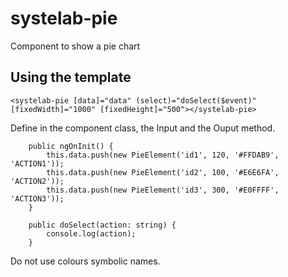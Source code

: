 # systelab-pie

Component to show a pie chart

## Using the template

```
<systelab-pie [data]="data" (select)="doSelect($event)" [fixedWidth]="1000" [fixedHeight]="500"></systelab-pie>
```

Define in the component class, the Input and the Ouput method.

```
	public ngOnInit() {
		this.data.push(new PieElement('id1', 120, '#FFDAB9', 'ACTION1'));
		this.data.push(new PieElement('id2', 100, '#E6E6FA', 'ACTION2'));
		this.data.push(new PieElement('id3', 300, '#E0FFFF', 'ACTION3'));
	}
  
 	public doSelect(action: string) {
		console.log(action);
	}

```

Do not use colours symbolic names. 
